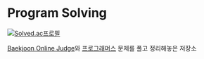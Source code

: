 # Program Solving

[![Solved.ac프로필](http://mazassumnida.wtf/api/v2/generate_badge?boj=vectorch)](https://solved.ac/vectorch)

[Baekjoon Online Judge](https://www.acmicpc.net)와 [프로그래머스](https://programmers.co.kr/) 문제를 풀고 정리해놓은 저장소

